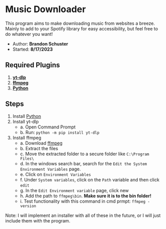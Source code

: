 # Music Downloader

This program aims to make downloading music from websites a breeze. Mainly to add to your Spotify library for easy accessibility, but feel free to do whatever you want!

- Author: **Brandon Schuster**
- Started: **8/17/2023**

## Required Plugins

1. **[yt-dlp](https://github.com/yt-dlp/yt-dlp)**
2. **[ffmpeg](https://ffmpeg.org/download.html)**
3. **[Python](https://www.python.org/downloads/)**

## Steps

1. Install [Python](https://www.python.org/downloads/)
2. Install yt-dlp 
   - a. Open Command Prompt
   - b. Run: `python -m pip install yt-dlp`
3. Install ffmpeg 
   - a. Download [ffmpeg](https://ffmpeg.org/download.html) 
   - b. Extract the files
   - c. Move the extracted folder to a secure folder like `C:\Program Files\`
   - d. In the windows search bar, search for the `Edit the System Environment Variables` page.
   - e. Click on `Environment Variables`
   - f. Under `System variables`, click on the `Path` variable and then click `edit`
   - g. In the `Edit Environment variable` page, click new
   - h. Add the path to `ffmpeg\bin`. **Make sure it is to the bin folder!**
   - i. Test functionality with this command in cmd prmpt: `ffmpeg -version`

Note: I will implement an installer with all of these in the future, or I will just include them with the program.
